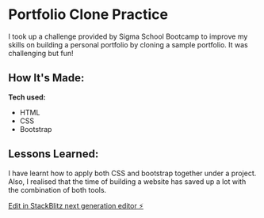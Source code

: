 # Portfolio Clone Practice

I took up a challenge provided by Sigma School Bootcamp to improve my skills on building a personal portfolio by cloning a sample portfolio. It was challenging but fun!

<!-- Write a short sentence or two about this project and what it does. Be sure to include a link and a screenshot (we're front end devs so we can actually see our work!). -->


<!-- **Link to project:** http://recruiters-love-seeing-live-demos.com/ -->

<!-- ![alt tag](http://placecorgi.com/1200/650) -->

## How It's Made:

**Tech used:** 

- HTML
- CSS
- Bootstrap

<!-- Here's where you can go to town on how you actually built this thing. Write as much as you can here, it's totally fine if it's not too much just make sure you write *something*. If you don't have too much experience on your resume working on the front end that's totally fine. This is where you can really show off your passion and make up for that ten fold. -->


<!-- ## Optimizations -->
<!-- *(optional)* -->

<!-- You don't have to include this section but interviewers *love* that you can not only deliver a final product that looks great but also functions efficiently. Did you write something then refactor it later and the result was 5x faster than the original implementation? Did you cache your assets? Things that you write in this section are **GREAT** to bring up in interviews and you can use this section as reference when studying for technical interviews! -->

## Lessons Learned:

I have learnt how to apply both CSS and bootstrap together under a project. Also, I realised that the time of building a website has saved up a lot with the combination of both tools.

<!-- No matter what your experience level, being an engineer means continuously learning. Every time you build something you always have those *whoa this is awesome* or *wow I actually did it!* moments. This is where you should share those moments! Recruiters and interviewers love to see that you're self-aware and passionate about growing. -->

<!-- ## Examples:
Take a look at these couple examples that I have in my own portfolio:

**Palettable:** https://github.com/alecortega/palettable

**Twitter Battle:** https://github.com/alecortega/twitter-battle

**Patch Panel:** https://github.com/alecortega/patch-panel -->


[Edit in StackBlitz next generation editor ⚡️](https://stackblitz.com/~/github.com/phinshen/portfolio-clone-practice-22052025)